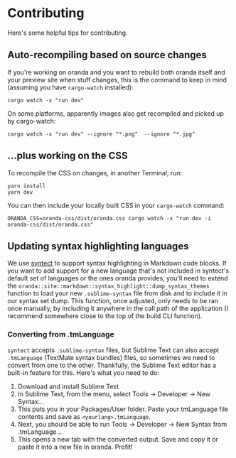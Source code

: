 # Contributing

Here's some helpful tips for contributing.

## Auto-recompiling based on source changes

If you're working on oranda and you want to rebuild both oranda itself and your preview site when stuff changes,
this is the command to keep in mind (assuming you have `cargo-watch` installed):

```shell
cargo watch -x "run dev"
```

On some platforms, apparently images also get recompiled and picked up by cargo-watch:

```shell
cargo watch -x "run dev" --ignore "*.png"  --ignore "*.jpg"
```

## ...plus working on the CSS

To recompile the CSS on changes, in another Terminal, run:

```shell
yarn install
yarn dev
```

You can then include your locally built CSS in your `cargo-watch` command:

```shell
ORANDA_CSS=oranda-css/dist/oranda.css cargo watch -x "run dev -i oranda-css/dist/oranda.css"
```

## Updating syntax highlighting languages

We use [syntect] to support syntax highlighting in Markdown code blocks. If you want to add support for a new language
that's not included in syntect's default set of languages or the ones oranda provides, you'll need to extend the
`oranda::site::markdown::syntax_highlight::dump_syntax_themes` function to load your new `.sublime-syntax` file from disk
and to include it in our syntax set dump. This function, once adjusted, only needs to be ran once manually, by including
it anywhere in the call path of the application (I recommend somewhere close to the top of the build CLI function).

### Converting from .tmLanguage

`syntect` accepts `.sublime-syntax` files, but Sublime Text can also accept `.tmLanguage` (TextMate syntax bundles) files,
so sometimes we need to convert from one to the other. Thankfully, the Sublime Text editor has a built-in feature for this.
Here's what you need to do:

1. Download and install Sublime Text
2. In Sublime Text, from the menu, select Tools -> Developer -> New Syntax...
3. This puts you in your Packages/User folder. Paste your tmLanguage file contents and save as `<yourlang>.tmLanguage`.
4. Next, you should be able to run Tools -> Developer -> New Syntax from <yourlang>.tmLanguage...
5. This opens a new tab with the converted output. Save and copy it or paste it into a new file in oranda. Profit!

[syntect]: https://crates.io/crates/syntect